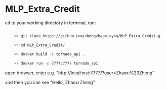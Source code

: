 # MLP_Extra_Credit

cd to your working directory in terminal, run:

``` bash

    >> git clone https://github.com/zhengzhaoxisysu/MLP_Extra_Credit.git
    
    >> cd MLP_Extra_Credit/
    
    >> docker build -t tornado_api .
    
    >> docker run -p 7777:7777 tornado_api

```
open browser, enter e.g. "http://localhost:7777/?user=Zhaoxi%20Zheng"

and then you can see "Hello, Zhaoxi Zheng"

